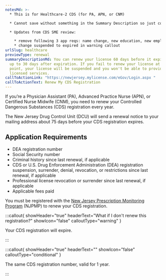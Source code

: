```yaml
---
notesMd: >-
  * This is for Healthcare-2 CDS (for PA, APN, or CNM)

  * Cannot save without something in the Summary Description so just copied/pasted the static content that already goes there

  * Updates from CDS SME review: 

    * remove following 3 app reqs: name change, new education, new employment 
    * change suspended to expired in warning callout
urlSlug: healthcare
previewType: renewal
summaryDescriptionMd: You can renew your license 60 days before it expires and
  up to 30 days after expiration. If you fail to renew your license at this
  point, your license will be suspended and you won't be able to provide your
  licensed services.
callToActionLink: "https://newjersey.mylicense.com/eGov/Login.aspx "
callToActionText: Renew My CDS Registration
---
```

If you’re a Physician Assistant (PA), Advanced Practice Nurse (APN), or Certified Nurse Midwife (CNM), you need to renew your Controlled Dangerous Substances (CDS) registration every year. 

The New Jersey Drug Control Unit (DCU) will send a renewal notice to your mailing address about 75 days before your CDS registration expires.

## Application Requirements

* DEA registration number 
* Social Security number 
* Criminal history since last renewal, if applicable
* CDS or U.S. Drug Enforcement Administration (DEA) registration suspension, surrender, denial, revocation, or restrictions since last renewal, if applicable 
* Professional license revocation or surrender since last renewal, if applicable
* Applicable fees paid

You must be registered with the [New Jersey Prescription Monitoring Program](https://www.njconsumeraffairs.gov/pmp/Pages/register.aspx) (NJPMP) to renew your CDS registration.

:::callout{ showHeader="true" headerText="What if I don't renew this registration?" showIcon="false" calloutType="warning" }

Your CDS registration will expire.

:::

:::callout{ showHeader="true" headerText="" showIcon="false" calloutType="conditional" }

The same CDS registration number, valid for 1 year.

:::